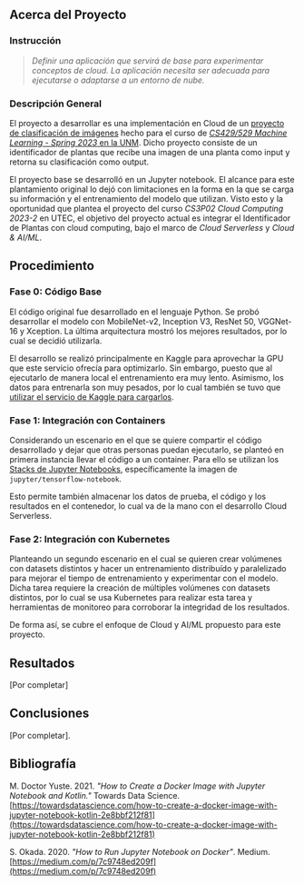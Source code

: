 ## Acerca del Proyecto

### Instrucción
> *Definir una aplicación que servirá de base para experimentar conceptos de cloud. La aplicación necesita ser adecuada para ejecutarse o adaptarse a un entorno de nube.*

### Descripción General
El proyecto a desarrollar es una implementación en Cloud de un [proyecto de clasificación de imágenes](https://github.com/davento/ImageClassificationCS429/tree/main) hecho para el curso de [*CS429/529 Machine Learning - Spring 2023* en la UNM](https://www.cs.unm.edu/~estrada/cs529.php). Dicho proyecto consiste de un identificador de plantas que recibe una imagen de una planta como input y retorna su clasificación como output.

El proyecto base se desarrolló en un Jupyter notebook. El alcance para este plantamiento original lo dejó con limitaciones en la forma en la que se carga su información y el entrenamiento del modelo que utilizan. Visto esto y la oportunidad que plantea el proyecto del curso *CS3P02 Cloud Computing 2023-2* en UTEC, el objetivo del proyecto actual es integrar el Identificador de Plantas con cloud computing, bajo el marco de *Cloud Serverless* y *Cloud & AI/ML*.

## Procedimiento

### Fase 0: Código Base
El código original fue desarrollado en el lenguaje Python. Se probó desarrollar el modelo con MobileNet-v2, Inception V3, ResNet 50, VGGNet-16 y Xception. La última arquitectura mostró los mejores resultados, por lo cual se decidió utilizarla.

El desarrollo se realizó principalmente en Kaggle para aprovechar la GPU que este servicio ofrecía para optimizarlo. Sin embargo, puesto que al ejecutarlo de manera local el entrenamiento era muy lento. Asimismo, los datos para entrenarla son muy pesados, por lo cual también se tuvo que [utilizar el servicio de Kaggle para cargarlos](https://www.kaggle.com/competitions/plant-seedlings-classification-cs429529).

### Fase 1: Integración con Containers
Considerando un escenario en el que se quiere compartir el código desarrollado y dejar que otras personas puedan ejecutarlo, se planteó en primera instancia llevar el código a un container. Para ello se utilizan los [Stacks de Jupyter Notebooks](https://jupyter-docker-stacks.readthedocs.io/en/latest/using/selecting.html), específicamente la imagen de `jupyter/tensorflow-notebook`.

Esto permite también almacenar los datos de prueba, el código y los resultados en el contenedor, lo cual va de la mano con el desarrollo Cloud Serverless.

### Fase 2: Integración con Kubernetes
Planteando un segundo escenario en el cual se quieren crear volúmenes con datasets distintos y hacer un entrenamiento distribuído y paralelizado para mejorar el tiempo de entrenamiento y experimentar con el modelo. Dicha tarea requiere la creación de múltiples volúmenes con datasets distintos, por lo cual se usa Kubernetes para realizar esta tarea y herramientas de monitoreo para corroborar la integridad de los resultados.

De forma así, se cubre el enfoque de Cloud y AI/ML propuesto para este proyecto.

## Resultados
[Por completar]

## Conclusiones
[Por completar].

## Bibliografía

M. Doctor Yuste. 2021. *"How to Create a Docker Image with Jupyter Notebook and Kotlin."* Towards Data Science. [https://towardsdatascience.com/how-to-create-a-docker-image-with-jupyter-notebook-kotlin-2e8bbf212f81](https://towardsdatascience.com/how-to-create-a-docker-image-with-jupyter-notebook-kotlin-2e8bbf212f81)

S. Okada. 2020. *"How to Run Jupyter Notebook on Docker"*. Medium. [https://medium.com/p/7c9748ed209f](https://medium.com/p/7c9748ed209f)